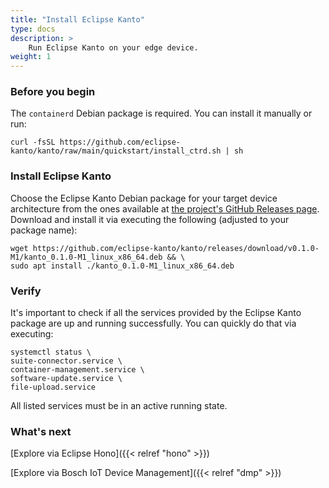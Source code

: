 ```yaml
---
title: "Install Eclipse Kanto"
type: docs
description: >
    Run Eclipse Kanto on your edge device.
weight: 1
---
```


### Before you begin

The `containerd` Debian package is required. You can install it manually or run:

```shell
curl -fsSL https://github.com/eclipse-kanto/kanto/raw/main/quickstart/install_ctrd.sh | sh
```

### Install Eclipse Kanto

Choose the Eclipse Kanto Debian package for your target device architecture from the ones available
at <a href="https://github.com/eclipse-kanto/kanto/releases" target="_blank">the project's GitHub Releases page</a>.
Download and install it via executing the following (adjusted to your package name):

```shell
wget https://github.com/eclipse-kanto/kanto/releases/download/v0.1.0-M1/kanto_0.1.0-M1_linux_x86_64.deb && \
sudo apt install ./kanto_0.1.0-M1_linux_x86_64.deb
```

### Verify

It's important to check if all the services provided by the Eclipse Kanto package are up and running successfully. You
can quickly do that via executing:

```shell
systemctl status \
suite-connector.service \
container-management.service \
software-update.service \
file-upload.service 
```

All listed services must be in an active running state.

### What's next

[Explore via Eclipse Hono]({{< relref "hono" >}})

[Explore via Bosch IoT Device Management]({{< relref "dmp" >}})
